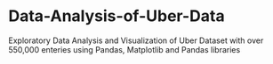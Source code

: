 # Data-Analysis-of-Uber-Data
 Exploratory Data Analysis and Visualization of Uber Dataset with over 550,000 enteries using Pandas, Matplotlib and Pandas libraries
